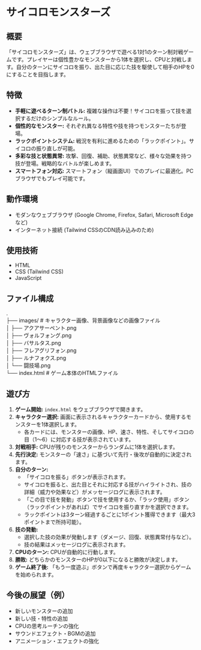 # サイコロモンスターズ

## 概要

「サイコロモンスターズ」は、ウェブブラウザで遊べる1対1のターン制対戦ゲームです。プレイヤーは個性豊かなモンスターから1体を選択し、CPUと対戦します。自分のターンにサイコロを振り、出た目に応じた技を駆使して相手のHPを0にすることを目指します。

## 特徴

* **手軽に遊べるターン制バトル:** 複雑な操作は不要！サイコロを振って技を選択するだけのシンプルなルール。
* **個性的なモンスター:** それぞれ異なる特性や技を持つモンスターたちが登場。
* **ラックポイントシステム:** 戦況を有利に進めるための「ラックポイント」。サイコロの振り直しが可能。
* **多彩な技と状態異常:** 攻撃、回復、補助、状態異常など、様々な効果を持つ技が登場。戦略的なバトルが楽しめます。
* **スマートフォン対応:** スマートフォン（縦画面UI）でのプレイに最適化。PCブラウザでもプレイ可能です。

## 動作環境

* モダンなウェブブラウザ (Google Chrome, Firefox, Safari, Microsoft Edgeなど)
* インターネット接続 (Tailwind CSSのCDN読み込みのため)

## 使用技術

* HTML
* CSS (Tailwind CSS)
* JavaScript


## ファイル構成

.<br>
├── images/              # キャラクター画像、背景画像などの画像ファイル<br>
│   ├── アクアサーペント.png<br>
│   ├── ヴォルフォング.png<br>
│   ├── バサルタス.png<br>
│   ├── フレアグリフォン.png<br>
│   ├── ルナフォクス.png<br>
│   └── 闘技場.png<br>
└── index.html           # ゲーム本体のHTMLファイル<br>

## 遊び方


1.  **ゲーム開始:** `index.html` をウェブブラウザで開きます。
2.  **キャラクター選択:** 画面に表示されるキャラクターカードから、使用するモンスターを1体選択します。
    * 各カードには、モンスターの画像、HP、速さ、特性、そしてサイコロの目（1～6）に対応する技が表示されています。
3.  **対戦相手:** CPUが残りのモンスターからランダムに1体を選択します。
4.  **先行決定:** モンスターの「速さ」に基づいて先行・後攻が自動的に決定されます。
5.  **自分のターン:**
    * 「サイコロを振る」ボタンが表示されます。
    * サイコロを振ると、出た目とそれに対応する技がハイライトされ、技の詳細（威力や効果など）がメッセージログに表示されます。
    * 「この目で技を発動」ボタンで技を使用するか、「ラック使用」ボタン（ラックポイントがあれば）でサイコロを振り直すかを選択できます。
    * ラックポイントは3ターン経過するごとに1ポイント獲得できます（最大3ポイントまで所持可能）。
6.  **技の発動:**
    * 選択した技の効果が発動します（ダメージ、回復、状態異常付与など）。
    * 技の結果はメッセージログに表示されます。
7.  **CPUのターン:** CPUが自動的に行動します。
8.  **勝敗:** どちらかのモンスターのHPが0以下になると勝敗が決定します。
9.  **ゲーム終了後:** 「もう一度遊ぶ」ボタンで再度キャラクター選択からゲームを始められます。

## 今後の展望（例）

* 新しいモンスターの追加
* 新しい技・特性の追加
* CPUの思考ルーチンの強化
* サウンドエフェクト・BGMの追加
* アニメーション・エフェクトの強化
